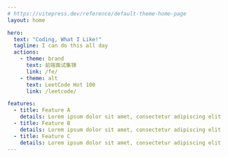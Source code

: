 ```yaml
---
# https://vitepress.dev/reference/default-theme-home-page
layout: home

hero:
  text: "Coding, What I Like!"
  tagline: I can do this all day
  actions:
    - theme: brand
      text: 前端面试集锦
      link: /fe/
    - theme: alt
      text: LeetCode Hot 100
      link: /leetcode/

features:
  - title: Feature A
    details: Lorem ipsum dolor sit amet, consectetur adipiscing elit
  - title: Feature B
    details: Lorem ipsum dolor sit amet, consectetur adipiscing elit
  - title: Feature C
    details: Lorem ipsum dolor sit amet, consectetur adipiscing elit
---
```


